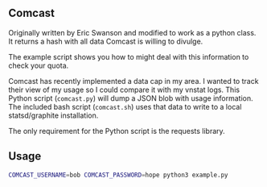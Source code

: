 Comcast
-------
Originally written by Eric Swanson and modified to work as a python class.
It returns a hash with all data Comcast is willing to divulge.

The example script shows you how to might deal with this information
to check your quota.


Comcast has recently implemented a data cap in my area. I wanted to track their
view of my usage so I could compare it with my vnstat logs. This Python script
(`comcast.py`) will dump a JSON blob with usage information. The included bash
script (`comcast.sh`) uses that data to write to a local statsd/graphite
installation.

The only requirement for the Python script is the requests library.

Usage
-----
```bash
COMCAST_USERNAME=bob COMCAST_PASSWORD=hope python3 example.py
```
